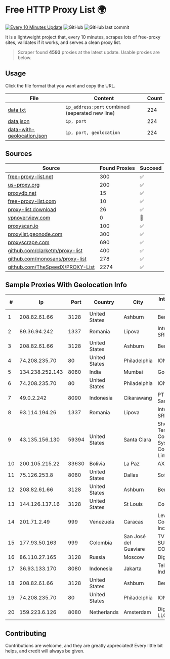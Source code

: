 
# Free HTTP Proxy List 🌍

[![Every 10 Minutes Update](https://github.com/mertguvencli/http-proxy-list/actions/workflows/main.yml/badge.svg?branch=main)](https://github.com/mertguvencli/http-proxy-list/actions/workflows/main.yml)
![GitHub](https://img.shields.io/github/license/mertguvencli/http-proxy-list)
![GitHub last commit](https://img.shields.io/github/last-commit/mertguvencli/http-proxy-list)

It is a lightweight project that, every 10 minutes, scrapes lots of free-proxy sites, validates if it works, and serves a clean proxy list.


> Scraper found **4593** proxies at the latest update. Usable proxies are below.

## Usage

Click the file format that you want and copy the URL.


|File|Content|Count|
|----|-------|-----|
|[data.txt](https://raw.githubusercontent.com/mertguvencli/http-proxy-list/main/proxy-list/data.txt)|`ip_address:port` combined (seperated new line)|224|
|[data.json](https://raw.githubusercontent.com/mertguvencli/http-proxy-list/main/proxy-list/data.json)|`ip, port`|224|
|[data-with-geolocation.json](https://raw.githubusercontent.com/mertguvencli/http-proxy-list/main/proxy-list/data-with-geolocation.json)|`ip, port, geolocation`|224|

## Sources

|Source|Found Proxies|Succeed|
|------|-------------|-------|
|[free-proxy-list.net](https://free-proxy-list.net)|300|✅|
|[us-proxy.org](https://www.us-proxy.org)|200|✅|
|[proxydb.net](http://proxydb.net)|15|✅|
|[free-proxy-list.com](https://free-proxy-list.com/?page=&port=&type%5B%5D=http&type%5B%5D=https&up_time=0&search=Search)|10|✅|
|[proxy-list.download](https://www.proxy-list.download/HTTP)|26|✅|
|[vpnoverview.com](https://vpnoverview.com/privacy/anonymous-browsing/free-proxy-servers)|0|🚫|
|[proxyscan.io](https://www.proxyscan.io)|100|✅|
|[proxylist.geonode.com](https://proxylist.geonode.com/api/proxy-list?limit=300&page=1&sort_by=lastChecked&sort_type=desc&protocols=http,https)|300|✅|
|[proxyscrape.com](https://api.proxyscrape.com/v2/?request=displayproxies&protocol=http&timeout=10000&country=all&ssl=all&anonymity=all)|690|✅|
|[github.com/clarketm/proxy-list](https://raw.githubusercontent.com/clarketm/proxy-list/master/proxy-list-raw.txt)|400|✅|
|[github.com/monosans/proxy-list](https://raw.githubusercontent.com/monosans/proxy-list/main/proxies/http.txt)|278|✅|
|[github.com/TheSpeedX/PROXY-List](https://raw.githubusercontent.com/TheSpeedX/PROXY-List/master/http.txt)|2274|✅|


## Sample Proxies With Geolocation Info

|#|Ip|Port|Country|City|Internet Service Provider|
|-|--|----|-------|----|-------------------------|
|1|208.82.61.66|3128|United States|Ashburn|Bernardi Sounds|
|2|89.36.94.242|1337|Romania|Lipova|Interkvm Host SRL|
|3|208.82.61.66|3128|United States|Ashburn|Bernardi Sounds|
|4|74.208.235.70|80|United States|Philadelphia|IONOS SE|
|5|134.238.252.143|8080|India|Mumbai|Google LLC|
|6|74.208.235.70|80|United States|Philadelphia|IONOS SE|
|7|49.0.2.242|8090|Indonesia|Cikarawang|PT Usaha Adi Sanggoro|
|8|93.114.194.26|1337|Romania|Lipova|Interkvm Host SRL|
|9|43.135.156.130|59394|United States|Santa Clara|Shenzhen Tencent Computer Systems Company Limited|
|10|200.105.215.22|33630|Bolivia|La Paz|AXS Bolivia S. A.|
|11|75.126.253.8|8080|United States|Dallas|SoftLayer|
|12|208.82.61.66|3128|United States|Ashburn|Bernardi Sounds|
|13|144.126.137.16|3128|United States|St Louis|Contabo Inc.|
|14|201.71.2.49|999|Venezuela|Caracas|Level 3 Communications, Inc.|
|15|177.93.50.163|999|Colombia|San José del Guaviare|TV AZTECA SUCURSAL COLOMBIA|
|16|86.110.27.165|3128|Russia|Moscow|Digit One LLC|
|17|36.93.133.170|8080|Indonesia|Jakarta|Telekomunikasi Indonesia|
|18|208.82.61.66|3128|United States|Ashburn|Bernardi Sounds|
|19|74.208.235.70|80|United States|Philadelphia|IONOS SE|
|20|159.223.6.126|8080|Netherlands|Amsterdam|DigitalOcean, LLC|



## Contributing

Contributions are welcome, and they are greatly appreciated! Every
little bit helps, and credit will always be given.

